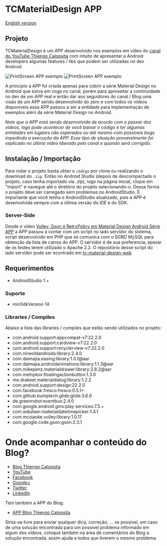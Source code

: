 TCMaterialDesign APP
===========================================

[English version](https://github.com/viniciusthiengo/tc-material-design/blob/master/README.md)

## Projeto ##

TCMaterialDesign é um APP desenvolvido nos exemplos em vídeo do [canal do YouTube Thiengo Calopsita](https://www.youtube.com/user/thiengoCalopsita) com intuito de apresentar a Android developers algumas features / libs que podem ser utilizadas no dev Android.

![PrintScreen APP exemplo](https://s3-sa-east-1.amazonaws.com/thiengo-calopsita/github/device-2015-06-07-122119.png)
![PrintScreen APP exemplo](https://s3-sa-east-1.amazonaws.com/thiengo-calopsita/github/device-2015-07-19-211451.png)

A principio a APP foi criada apenas para cobrir a série Material Design no Android que estva em voga no canal, porém para aproveitar a continuidade no dev de um APP real e então dar aos seguidores do canal / Blog uma visão de um APP sendo desenvolvido do zero e com todos os vídeos disponíveis essa APP passou a ser a entidade para implementação de exemplos além da série Material Design no Android.

*Note que a APP está sendo desenvolvida de acordo com o passar dos vídeos, logo pode acontecer de você baixar o código e ter algumas entidades em lugares não esperados ou até mesmo com possíveis bugs impedindo a execução da APP. Esse tipo de situação provavelmente foi explicado no último vídeo liberado pelo canal e quando será corrigido.*

## Instalação / Importação ##

Para rodar o projeto basta obter o `código` por clone ou realizando o download do `.zip`. Então no Android Studio (depois de descompactado o projeto, caso tenha importado via .zip), logo na página inicial, clique em "import" e navegue até o diretório do projeto selecionando-o. Dessa forma o projeto deve ser carregado sem problemas no AndroidStudio. É importante que você tenha o AndroidStudio atualizado, pois a APP é desenvolvida sempre com a última versão do IDE e do SDK.

### Server-Side ###

Desde o vídeo [Volley, Gson e RetryPolicy em Material Design Android Série APP](http://www.thiengo.com.br/volley-gson-e-retrypolicy-em-material-design-android-serie-app) a APP passou a contar com um script no lado servidor do sistema, script desenvolvido em PHP que se comunica com o SGBD MySQL para obtenção da lista de carros do APP. O servidor é de sua preferencia, apesar de os testes terem utilizado o Apache 2.2. O repositório desse script do lado servidor pode ser econtrado em [tc-material-design-web](https://github.com/viniciusthiengo/tc-material-design-web)

## Requerimentos ##

* AndroidStudio 1.+

### Suporte ###

* minSdkVersion 14

### Libraries / Compiles ###

Abaixo a lista das libraries / compiles que estão sendo utilizados no projeto:

* com.android.support:appcompat-v7:22.2.0
* com.android.support:cardview-v7:22.2.0
* com.android.support:recyclerview-v7:22.2.0
* com.nineoldandroids:library:2.4.0
* com.daimajia.easing:library:1.0.1@aar
* com.daimajia.androidanimations:library:1.1.3@aar
* com.mikepenz.materialdrawer:library:2.8.2@aar
* com.melnykov:floatingactionbutton:1.3.0
* me.drakeet.materialdialog:library:1.2.2
* com.android.support:design:22.2.0
* com.facebook.fresco:fresco:0.5.1+
* com.github.bumptech.glide:glide:3.6.0
* de.greenrobot:eventbus:2.4.0
* com.google.android.gms:play-services:7.5.+
* com.wdullaer:materialdatetimepicker:1.4.1
* com.mcxiaoke.volley:library:1.0.17
* com.google.code.gson:gson:2.3.1

# Onde acompanhar o conteúdo do Blog? #

* [Blog Thiengo Calopsita](http://www.thiengo.com.br/)
* [YouTube](https://www.youtube.com/user/thiengoCalopsita)
* [Facebook](https://www.facebook.com/thiengoCalopsita)
* [Google+](https://plus.google.com/+ThiengoCalopsita/posts)
* [Twitter](https://twitter.com/thiengoCalops)
* [LinkedIn](https://www.linkedin.com/pub/vin%C3%ADcius-thiengo/80/9b1/517)

Tem também a APP do Blog:

* [APP Blog Thiengo Calopsita](https://play.google.com/store/apps/details?id=br.thiengocalopsita&hl=pt_BR)

Sinta-se livre para enviar qualquer dica, correção, ... se possível, em caso de uma solução encontrada para um possível problema informado em algum dos vídeos, coloque também na área de comentários do Blog a solução encontrada, assim ajuda a todos que tiverem o mesmo problema.